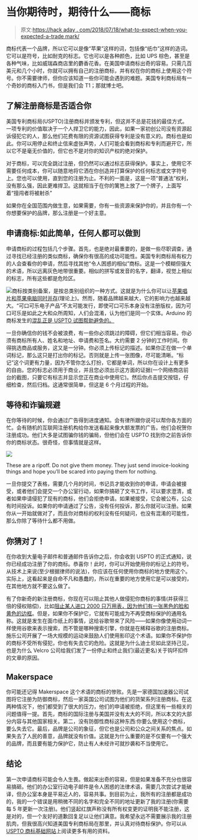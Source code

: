 # 当你期待时，期待什么——商标

> 原文:[https://hack aday . com/2018/07/18/what-to-expect-when-you-expected-a-trade mark/](https://hackaday.com/2018/07/18/what-to-expect-when-youre-expecting-a-trademark/)

商标代表一个品牌，所以它可以是像“苹果”这样的词，包括像“纸巾”这样的造词。它可以是符号，比如耐克的标志。它也可以是各种颜色，比如 UPS 棕色，甚至是各种气味，比如威瑞森商店里的麝香花香。在美国申请商标出奇的容易。只需几百美元和几个小时，你就可以拥有自己的注册商标，并有权在你的商标上使用这个符号。你不需要律师，但你应该知道一些你可能会遇到的难题。美国专利商标局有一个奇妙的商标入门书，但是我们会 T1；那就博士吧。

## 了解注册商标是否适合你

美国专利商标局(USPTO)注册商标并颁发专利，但这并不总是花钱的最佳方式。一项专利的价值取决于一个人捍卫它的能力，因此，如果一家初创公司没有资源起诉侵犯它的人，那么他们花费有限的资源试图获得专利是没有意义的。商标也是如此。你可以用停止和终止信来虚张声势，人们可能会看到商标和专利而避开它，所以它不是毫无价值的，但它也不是对你的知识产权的绝对保护。

对于商标，可以完全跳过注册，但仍然可以通过标志获得保护。事实上，使用它不需要任何成本，你可以随意地将它洒在你创造并打算保护的任何标志或文字符号上。您也可以使用，直到您的注册为止。不利的一面是，这是一项“普通法”权利，没有那么强，因此更难捍卫。这就相当于在你的篱笆上放了一个牌子，上面写着“擅闯者将被射杀”

如果你在全国范围内做生意，如果需要，你有一些资源来保护你的，并且你有一个你想要保护的品牌，那么注册是一个好主意。

## 申请商标:如此简单，任何人都可以做到

申请商标的过程包括几个步骤。首先，也是绝对最重要的，是做一些尽职调查，通过寻找已经注册的类似商标，确保你有很高的成功可能性。美国专利商标局有权力的人会查看你的申请，然后寻找其他“令人困惑的相似”商标。这是一个模糊但强大的术语，所以远离灰色地带很重要。相似的拼写或发音的名字，翻译，视觉上相似的标志，所有这些都是危险区。

![](../Images/3e986a0df829be7a3c1d511932096d86.png)商标按类别备案，是按总类别组织的一种方式。这就是为什么你可以让[苹果唱片和苹果电脑同时并存](https://en.wikipedia.org/wiki/Apple_Corps_v_Apple_Computer)(理论上)。然而，随着品牌越来越大，它的影响力也越来越大。“可口可乐电子产品”不太可能发行，即使可口可乐本身没有注册版权，因为可口可乐是如此之大和众所周知，人们会混淆，认为他们是同一个实体。Arduino 的商标发生的[混乱正是 USPTO 试图帮助避免的。](https://hackaday.com/2015/04/15/arduino-vs-arduino-the-resellers-conundrum/)

一旦你确信你的钱不会被浪费，有一些你必须跳过的障碍，但它们相当容易。你必须有商标所有人、姓名和地址、申请费和签名。大约需要 2 分钟的工作时间。你得挑选商品或服务，这又是一分钟。你必须上传标记的描述。如果你正在做一个单词标记，那么这只是打出你的标记。否则就是上传一张图像，尽可能清晰。“标记”这个词更有力量，因为不管你怎么打扮，它都是单词，所以你在设计上有更多的自由。您的标志必须用于商业，并且您必须出示这方面的证据(一个网络商店前台的截图，只要它有标志并显示您正在商业中使用它)。然后你点击提交按钮，仔细检查，然后归档。这通常很简单，但这是 6 个月过程的开始。

## 等待和诈骗规避

在你等待的时候，你会通过广告得到进度通知。会有律所跟你说可以帮你各方面的忙。会有随机的互联网注册机构给你发送看起来像大额发票的广告。他们会祝贺你注册成功。他们大多是试图骗你钱的骗局，但他们会在 USPTO 找到你之前告诉你你的商标状态。很奇怪，但事情就是这样。

![](../Images/69edc4a93f7b3d9304906a632df202bf.png)

These are a ripoff. Do not give them money. They just send invoice-looking things and hope you’ll be scared into paying them for nothing.

一旦你提交了表格，需要几个月的时间，书记员才能收到你的申请，申请会被接受，或者他们会提交一个办公室行动，如果你搞砸了文书工作，可以要求澄清，或者如果申请侵犯了现有的商标，他们会拒绝申请。如果被接受，它会被公布，公众有时间投诉。如果你的申请通过了公告，没有任何投诉，那么你就可以注册。如果你从一开始就做对了，而且你对商标的权利没有任何疑问，也没有混淆的可能性，那么你除了等待什么都不用做。

## 你猜对了！

在你收到大量电子邮件和普通邮件告诉你之后，你会收到 USPTO 的正式通知，说你已经成功注册了你的商标。恭喜你！此时，你可以开始使用你的标记上的符号。从技术上来说(至少根据律师的说法)，你应该在任何使用你商标的地方使用这个。实际上，这看起来是自命不凡和愚蠢的，所以在重要的地方使用它是可以接受的，在其他地方就不要这么做了。

有了你新奇的新注册商标，你现在可以阻止其他人做侵犯你商标的事情(并获得三倍的侵权赔偿)，比如[阻止某人进口 2000 只万用表，因为他们有一张黑色的脸和黄色的边框](https://hackaday.com/2014/03/19/multimeters-without-a-country-flukes-broad-trademark-bans-yellow-multimeter-imports/)。但是，如果你不保护它，它就有可能成为不再受商标保护的通用名称。这就是发生在面巾纸上的事情，这给谷歌带来了风险——如果你像使用动词一样使用谷歌来表示搜索，而不管是哪种搜索引擎，你就是在稀释谷歌的注册商标。施乐公司开展了一场大规模的运动来鼓励人们使用影印这个术语。如果你不保护你的商标不受所有侵犯，你也有失去它的危险。这就是为什么迪士尼如此坚持己见，也是为什么 Velcro 公司给我们发了一份停止和终止我们(最近更名)关于钩环扣件的文章的原因。

## Makerspace

你可能还记得 Makerspace 这个术语的商标的惨败。先是一家德国加速器公司试图将它注册为防御商标，然后一家英国公司试图为他们的货架系列注册商标。在这两种情况下，他们都受到了很大的压力，他们的申请被拒绝，但这里有一些相关的问题值得一提。首先，商标的国际注册与美国并没有太大的不同，所以本文的大部分内容与其他国家相关。第二，没有防御性商标这种东西:你要么使用这个商标，要么失去它。最后，品牌是公司的象征，但它也是公司和公众之间关系的焦点。如果失去了人民的善意，品牌就没有价值。这就是为什么重要的是不仅要有一个强大的品牌，而且要有能力保护它，防止有人未经许可就抄袭和不当使用它。

## 结论

第一次申请商标可能会令人生畏。做起来出奇的容易，但是如果准备不充分也很容易搞砸。他们的办公室行动电子邮件是令人困惑的法律术语，需要几次尝试才能破译，但办公室本身是平易近人的，容易共事。到目前为止，我所有的注册都是成功的，我的一个错误是用稍微不同的名字和完全不同的地址更新了我的注册(你需要每 5 年更新一次注册)。他们竖起红旗声称没有所有权变更的证明我不能注册，这是对的，但一个友好的道歉回复足以让他们满意。我希望永远不需要展示我的注册肌肉，但我很高兴知道美国专利商标局在那里，并认真对待商标保护。你可以从 [USPTO 商标基础网站](https://www.uspto.gov/trademarks-getting-started/trademark-basics)上阅读更多有用的资料。